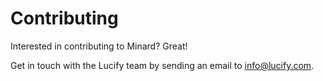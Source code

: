 
# Contributing

Interested in contributing to Minard? Great!

Get in touch with the Lucify team by
sending an email to info@lucify.com.
